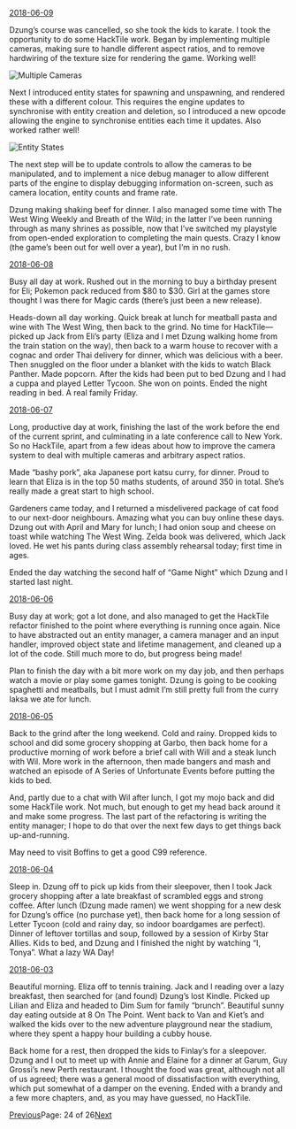 [2018-06-09](/2018/06/09)

Dzung’s course was cancelled, so she took the kids to karate. I took the opportunity to do some HackTile work. Began by implementing multiple cameras, making sure to handle different aspect ratios, and to remove hardwiring of the texture size for rendering the game. Working well!

![Multiple Cameras](/assets/multiple_cameras.png)

Next I introduced entity states for spawning and unspawning, and rendered these with a different colour. This requires the engine updates to synchronise with entity creation and deletion, so I introduced a new opcode allowing the engine to synchronise entities each time it updates. Also worked rather well!

![Entity States](/assets/entity_states.png)

The next step will be to update controls to allow the cameras to be manipulated, and to implement a nice debug manager to allow different parts of the engine to display debugging information on-screen, such as camera location, entity counts and frame rate.

Dzung making shaking beef for dinner. I also managed some time with The West Wing Weekly and Breath of the Wild; in the latter I’ve been running through as many shrines as possible, now that I’ve switched my playstyle from open-ended exploration to completing the main quests. Crazy I know (the game’s been out for well over a year), but I’m in no rush.

[2018-06-08](/2018/06/08)

Busy all day at work. Rushed out in the morning to buy a birthday present for Eli; Pokemon pack reduced from $80 to $30. Girl at the games store thought I was there for Magic cards (there’s just been a new release).

Heads-down all day working. Quick break at lunch for meatball pasta and wine with The West Wing, then back to the grind. No time for HackTile—picked up Jack from Eli’s party (Eliza and I met Dzung walking home from the train station on the way), then back to a warm house to recover with a cognac and order Thai delivery for dinner, which was delicious with a beer. Then snuggled on the floor under a blanket with the kids to watch Black Panther. Made popcorn. After the kids had been put to bed Dzung and I had a cuppa and played Letter Tycoon. She won on points. Ended the night reading in bed. A real family Friday.

[2018-06-07](/2018/06/07)

Long, productive day at work, finishing the last of the work before the end of the current sprint, and culminating in a late conference call to New York. So no HackTile, apart from a few ideas about how to improve the camera system to deal with multiple cameras and arbitrary aspect ratios.

Made “bashy pork”, aka Japanese port katsu curry, for dinner. Proud to learn that Eliza is in the top 50 maths students, of around 350 in total. She’s really made a great start to high school.

Gardeners came today, and I returned a misdelivered package of cat food to our next-door neighbours. Amazing what you can buy online these days. Dzung out with April and Mary for lunch; I had onion soup and cheese on toast while watching The West Wing. Zelda book was delivered, which Jack loved. He wet his pants during class assembly rehearsal today; first time in ages.

Ended the day watching the second half of “Game Night” which Dzung and I started last night.

[2018-06-06](/2018/06/06)

Busy day at work; got a lot done, and also managed to get the HackTile refactor finished to the point where everything is running once again. Nice to have abstracted out an entity manager, a camera manager and an input handler, improved object state and lifetime management, and cleaned up a lot of the code. Still much more to do, but progress being made!

Plan to finish the day with a bit more work on my day job, and then perhaps watch a movie or play some games tonight. Dzung is going to be cooking spaghetti and meatballs, but I must admit I’m still pretty full from the curry laksa we ate for lunch.

[2018-06-05](/2018/06/05)

Back to the grind after the long weekend. Cold and rainy. Dropped kids to school and did some grocery shopping at Garbo, then back home for a productive morning of work before a brief call with Will and a steak lunch with Wil. More work in the afternoon, then made bangers and mash and watched an episode of A Series of Unfortunate Events before putting the kids to bed.

And, partly due to a chat with Wil after lunch, I got my mojo back and did some HackTile work. Not much, but enough to get my head back around it and make some progress. The last part of the refactoring is writing the entity manager; I hope to do that over the next few days to get things back up-and-running.

May need to visit Boffins to get a good C99 reference.

[2018-06-04](/2018/06/04)

Sleep in. Dzung off to pick up kids from their sleepover, then I took Jack grocery shopping after a late breakfast of scrambled eggs and strong coffee. After lunch (Dzung made ramen) we went shopping for a new desk for Dzung’s office (no purchase yet), then back home for a long session of Letter Tycoon (cold and rainy day, so indoor boardgames are perfect). Dinner of leftover tortillas and soup, followed by a session of Kirby Star Allies. Kids to bed, and Dzung and I finished the night by watching “I, Tonya”. What a lazy WA Day!

[2018-06-03](/2018/06/03)

Beautiful morning. Eliza off to tennis training. Jack and I reading over a lazy breakfast, then searched for (and found) Dzung’s lost Kindle. Picked up Lilian and Eliza and headed to Dim Sum for family “brunch”. Beautiful sunny day eating outside at 8 On The Point. Went back to Van and Kiet’s and walked the kids over to the new adventure playground near the stadium, where they spent a happy hour building a cubby house.

Back home for a rest, then dropped the kids to Finlay’s for a sleepover. Dzung and I out to meet up with Annie and Elaine for a dinner at Garum, Guy Grossi’s new Perth restaurant. I thought the food was great, although not all of us agreed; there was a general mood of dissatisfaction with everything, which put somewhat of a damper on the evening. Ended with a brandy and a few more chapters, and, as you may have guessed, no HackTile.

[Previous](/page23)Page: 24 of 26[Next](/page25)